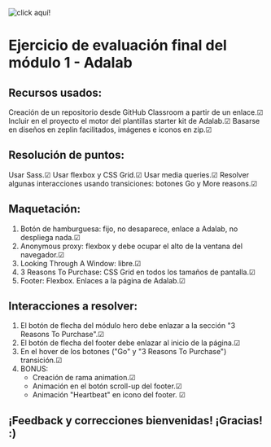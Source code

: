 ![click aquí!](https://saramartara.github.io/Anonymous-proxy_module-1-final--HTML-SCSS-/)

# Ejercicio de evaluación final del módulo 1 - Adalab

## Recursos usados:

Creación de un repositorio desde GitHub Classroom a partir de un enlace.☑
Incluir en el proyecto el motor del plantillas starter kit de Adalab.☑
Basarse en diseños en zeplin facilitados, imágenes e iconos en zip.☑

## Resolución de puntos:

Usar Sass.☑
Usar flexbox y CSS Grid.☑
Usar media queries.☑
Resolver algunas interacciones usando transiciones: botones Go y More reasons.☑

## Maquetación:

1. Botón de hamburguesa: fijo, no desaparece, enlace a Adalab, no despliega nada.☑
2. Anonymous proxy: flexbox y debe ocupar el alto de la ventana del navegador.☑
3. Looking Through A Window: libre.☑
4. 3 Reasons To Purchase: CSS Grid en todos los tamaños de pantalla.☑
5. Footer: Flexbox. Enlaces a la página de Adalab.☑

## Interacciones a resolver:

1. El botón de flecha del módulo hero debe enlazar a la sección "3 Reasons To Purchase".☑
2. El botón de flecha del footer debe enlazar al inicio de la página.☑
3. En el hover de los botones ("Go" y "3 Reasons To Purchase") transición.☑
4. BONUS:
   - Creación de rama animation.☑
   - Animación en el botón scroll-up del footer.☑
   - Animación "Heartbeat" en icono del footer. ☑

## ¡Feedback y correcciones bienvenidas! ¡Gracias! :)
